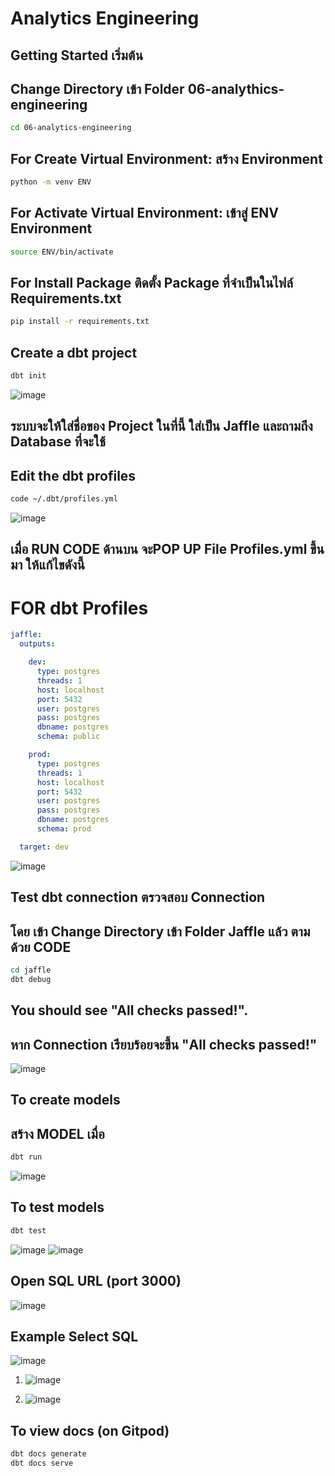 # Analytics Engineering

## Getting Started เริ่มต้น


## Change Directory เข้า Folder 06-analythics-engineering

```sh
cd 06-analytics-engineering
```

## For Create Virtual Environment: สร้าง Environment 

```sh
python -m venv ENV
```

## For Activate Virtual Environment: เข้าสู่ ENV Environment

```sh
source ENV/bin/activate
```

## For Install Package ติดตั้ง Package ที่จำเป็นในไฟล์ Requirements.txt

```sh
pip install -r requirements.txt
```



## Create a dbt project 

```sh
dbt init
```
![image](https://user-images.githubusercontent.com/111840507/203825997-5565d756-395e-46d1-804a-0466b4692103.png)

## ระบบจะให้ใส่ชื่อของ Project ในที่นี้ ใส่เป็น Jaffle  และถามถึง Database ที่จะใช้ 


## Edit the dbt profiles

```sh
code ~/.dbt/profiles.yml
```

![image](https://user-images.githubusercontent.com/111840507/203826330-a8fe506a-1d0d-4d99-aeda-8da422f22a8e.png)
## เมื่อ RUN CODE ด้านบน จะPOP UP File Profiles.yml ขึ้นมา ให้แก้ไขดังนี้

# FOR dbt Profiles

```yml
jaffle:
  outputs:

    dev:
      type: postgres
      threads: 1
      host: localhost
      port: 5432
      user: postgres
      pass: postgres
      dbname: postgres
      schema: public

    prod:
      type: postgres
      threads: 1
      host: localhost
      port: 5432
      user: postgres
      pass: postgres
      dbname: postgres
      schema: prod

  target: dev
```
![image](https://user-images.githubusercontent.com/111840507/203826356-2be05863-4183-4465-9fc0-905631b989db.png)


## Test dbt connection ตรวจสอบ Connection

## โดย เข้า Change Directory เข้า Folder Jaffle แล้ว ตามด้วย CODE 
```sh
cd jaffle
dbt debug
```


## You should see "All checks passed!".
## หาก Connection เรียบร้อยจะขึ้น "All checks passed!"
![image](https://user-images.githubusercontent.com/111840507/203826777-ac9bd40d-2698-4c2e-bdb1-64ce7f781e51.png)


## To create models
## สร้าง MODEL เมื่อ

```sh
dbt run
```
![image](https://user-images.githubusercontent.com/111840507/203827132-ed6356c9-ec0c-4715-b3c5-140880ead22b.png)


## To test models

```sh
dbt test
```
![image](https://user-images.githubusercontent.com/111840507/203827319-c9e95d6c-956f-47cd-8dbe-775ccbdc866d.png)
![image](https://user-images.githubusercontent.com/111840507/203827341-171967cb-fd67-4baa-87dc-79e479eb1304.png)

## Open SQL  URL (port 3000)
![image](https://user-images.githubusercontent.com/111840507/203827797-12eb562e-3350-4c99-8111-240d76bb21c8.png)

## Example Select SQL
![image](https://user-images.githubusercontent.com/111840507/203828527-477c71a0-1264-4a29-94f6-86a7f8d478b9.png)

1. ![image](https://user-images.githubusercontent.com/111840507/203828602-d816110f-4a8b-4436-82df-738184a423ad.png)

2. ![image](https://user-images.githubusercontent.com/111840507/203828684-69d41562-c6c3-419f-8064-778d6968e933.png)

## To view docs (on Gitpod)

```sh
dbt docs generate
dbt docs serve
```
